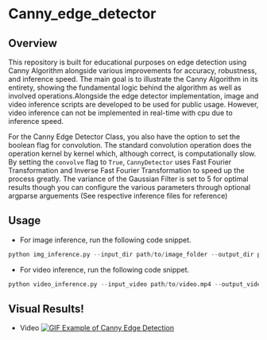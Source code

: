 # Canny_edge_detector

## Overview
This repository is built for educational purposes on edge detection using Canny Algorithm alongside various improvements for accuracy, robustness, and inference speed. The main goal is to illustrate the Canny Algorithm in its entirety, showing the fundamental logic behind the algorithm as well as involved operations.Alongside the edge detector implementation, image and video inference scripts are developed to be used for public usage. However, video inference can not be implemented in real-time with cpu due to inference speed. 

For the Canny Edge Detector Class, you also have the option to set the boolean flag for convolution. The standard convolution operation does the operation kernel by kernel which, although correct, is computationally slow. By setting the `convolve` flag to `True`, `CannyDetector` uses Fast Fourier Transformation and Inverse Fast Fourier Transformation to speed up the process greatly. The variance of the Gaussian Filter is set to 5 for optimal results though you can configure the various parameters through optional argparse arguements (See respective inference files for reference)

## Usage
- For image inference, run the following code snippet.

```python
python img_inference.py --input_dir path/to/image_folder --output_dir path/to/output_folder
```

- For video inference, run the following code snippet.

```python
python video_inference.py --input_video path/to/video.mp4 --output_video path/to/output.mp4
```

## Visual Results!
- Video
[![GIF Example of Canny Edge Detection](Video.gif)](https://www.youtube.com/watch?v=7okfMyesJOs&ab_channel=CodeKnight)

